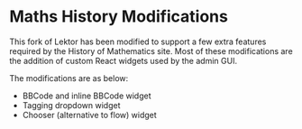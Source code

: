 # Maths History Modifications

This fork of Lektor has been modified to support a few extra features required
by the History of Mathematics site. Most of these modifications are the addition
of custom React widgets used by the admin GUI.

The modifications are as below:

- BBCode and inline BBCode widget
- Tagging dropdown widget
- Chooser (alternative to flow) widget
